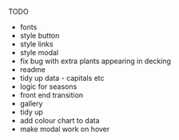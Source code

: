 TODO

- fonts
- style button
- style links
- style modal
- fix bug with extra plants appearing in decking
- readme
- tidy up data - capitals etc
- logic for seasons
- front end transition
- gallery
- tidy up
- add colour chart to data
- make modal work on hover
